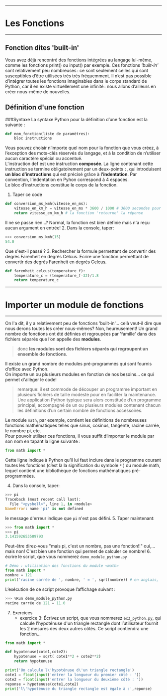 --------------------------------
# Les Fonctions
--------------------------------
## Fonction dites 'built-in'
	
Vous avez déjà rencontré des fonctions intégrées au langage lui-même, comme les fonctions print() ou input() par exemple. 
Ces fonctions _'built-in'_ sont relativement peu nombreuses : ce sont seulement celles qui sont susceptibles d’être utilisées très très fréquemment.
Il n’est pas possible d’intégrer toutes les fonctions imaginables dans le corps standard de Python, car il en existe virtuellement une infinité : nous allons d’ailleurs en créer nous-même de nouvelles.

## Définition d'une fonction

###Syntaxe
La syntaxe Python pour la définition d’une fonction est la suivante :
```python
def nom_fonction(liste de paramètres):
    bloc instructions
```
Vous pouvez choisir n’importe quel nom pour la fonction que vous créez, à l’exception des mots-clés réservés du langage, et à la condition de n’utiliser aucun caractère spécial ou accentué.  
L’instruction def est une instruction __composée__. La ligne contenant cette instruction se termine obligatoirement par un deux-points `:`, qui introduisent __un bloc d’instructions__ qui est précisé grâce à __l’indentation__. Par convention, l'indentation en Pyhon correspond à 4 espaces.  
Le bloc d’instructions constitue le corps de la fonction.
1. Taper ce code
```python
def conversion_ms_kmh(vitesse_en_ms):
    vitesse_en_km_h = vitesse_en_ms * 3600 / 1000 # 3600 secondes pour 1 heure et 1000 mètres pour 1 kilomètre
    return vitesse_en_km_h # la fonction 'retourne' la réponse
```
Il ne se passe rien...? Normal, la fonction est bien définie mais n'a reçu aucun argument en entrée!
2. Dans la console, taper:
```python
>>> conversion_ms_kmh(15)
54.0
```
Que s'est-il passé ?
3. Rechercher la formule permettant de convertir des degrés Farenheit en degrés Celcus.
Ecrire une fonction permettant de convertir des degrés Farenheit en degrés Celcus.
```python
def farenheit_celcus(temperature_f):
    temperature_c = (temperature_f-32)/1.8
    return temperature_c
```

---------------------------------
# Importer un module de fonctions
---------------------------------

On l'a dit, il y a relativement peu de fonctions 'built-in'... celà veut-il dire que nous derons toutes les créer nous-mêmes?
Non, heureusement! Un grand nombre de fonctions ont été définies et regroupées par 'famille' dans des fichiers séparés que l’on appelle des __modules__.

> donc __les modules sont des fichiers séparés qui regroupent un ensemble de fonctions.__

Il existe un grand nombre de modules pré-programmés qui sont fournis d’office avec Python.  
On importe un ou plusieurs modules en fonction de nos besoins... ce qui permet d'allèger le code!

>remarque: il est commode de découper un programme important en plusieurs fichiers de taille modeste pour en faciliter la maintenance. Une application Python typique sera alors constituée d’un programme principal, accompagné de un ou plusieurs modules contenant chacun les définitions d’un certain nombre de fonctions accessoires.

Le module `math`, par exemple, contient les définitions de nombreuses fonctions mathématiques telles que sinus, cosinus, tangente, racine carrée, le nombre pi, etc.  
Pour pouvoir utiliser ces fonctions, il vous suffit d’importer le module par son nom en tapant la ligne suivante :
```python
from math import *
```
Cette ligne indique à Python qu’il lui faut inclure dans le programme courant toutes les fonctions (c’est là la signification du symbole `*` ) du module math, lequel contient une bibliothèque de fonctions mathématiques pré-programmées.

4. Dans la console, taper:
```python
>>> pi
Traceback (most recent call last):
  File "<pyshell>", line 1, in <module>
NameError: name 'pi' is not defined
```
le message d'erreur indique que `pi` n'est pas défini.
5. Taper maintenant:
```python
>>> from math import *
>>> pi
3.141592653589793
```
Peut-être direz-vous "mais pi, c'est un nombre, pas une fonction!!" oui,... mais non! C'est bien une fonction qui permet de calculer ce nombre!
6. écrire le script, que vous nommerez `demo_module_python.py`
```python
# Démo : utilisation des fonctions du module <math>
from math import *
nombre = 121       
print('racine carrée de ', nombre, ' = ', sqrt(nombre)) # en anglais, 'racine carrée' se dit 'square root'
```

L’exécution de ce script provoque l’affichage suivant :
```python
>>> %Run demo_module_python.py
racine carrée de 121 = 11.0
```

7. Exercices
	- exercice 3: Écrivez un script, que vous nommerez `ex3_python.py`, qui calcule l'hypoténuse d'un triangle rectangle dont l’utilisateur fournit les 2 mesures des deux autres côtés. Ce script contiendra une fonction...

```python
from math import *

def hypotenuse(cote1,cote2):
    hypotenuse = sqrt( cote1**2 + cote2**2)
    return hypotenuse

print('On calcule l\'hypoténuse d\'un triangle rectangle')
cote1 = float(input('entrer la longueur du premier côté : '))
cote2 = float(input('entrer la longueur du deuxième côté : '))
reponse = hypotenuse(cote1,cote2)
print('l\'hypoténuse du triangle rectangle est égale à :',reponse)
```